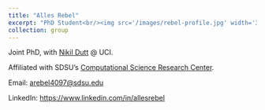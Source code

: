 ```yaml
---
title: "Alles Rebel"
excerpt: "PhD Student<br/><img src='/images/rebel-profile.jpg' width='300'>"
collection: group
---
```


Joint PhD, with [Nikil Dutt](https://duttgroup.ics.uci.edu/group-members) @ UCI.

Affiliated with SDSU’s [Computational Science Research Center](https://www.csrc.sdsu.edu/).

Email: arebel4097@sdsu.edu

LinkedIn: https://www.linkedin.com/in/allesrebel